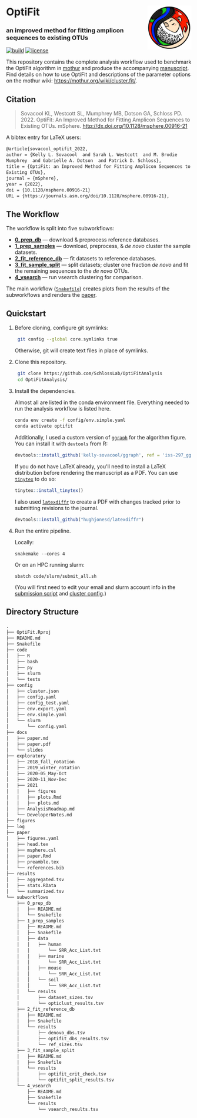 # OptiFit <a href='http://github.com/SchlossLab/Sovacool_OptiFit_2021/'><img src='https://raw.githubusercontent.com/mothur/logo/master/mothur_RGB.png' align="right" height="120" /></a>

### an improved method for fitting amplicon sequences to existing OTUs

[![build](https://github.com/SchlossLab/Sovacool_OptiFit_2021/actions/workflows/build.yml/badge.svg)](https://github.com/SchlossLab/Sovacool_OptiFit_2021/actions/workflows/build.yml)
[![license](https://img.shields.io/badge/license-MIT-blue.svg)](https://github.com/SchlossLab/Sovacool_OptiFit_2021/blob/main/LICENSE.md)

This repository contains the complete analysis workflow used to benchmark the
OptiFit algorithm in [mothur](https://github.com/mothur/mothur)
and produce the accompanying [manuscript](docs/paper.pdf).
Find details on how to use OptiFit and descriptions of the parameter options on
the mothur wiki: https://mothur.org/wiki/cluster.fit/.

## Citation


> Sovacool KL, Westcott SL, Mumphrey MB, Dotson GA, Schloss PD. 
> 2022. OptiFit: An Improved Method for Fitting Amplicon Sequences to Existing OTUs. 
> mSphere. http://dx.doi.org/10.1128/msphere.00916-21


A bibtex entry for LaTeX users:

```
@article{sovacool_optifit_2022,
author = {Kelly L. Sovacool  and Sarah L. Westcott  and M. Brodie Mumphrey  and Gabrielle A. Dotson  and Patrick D. Schloss},
title = {OptiFit: an Improved Method for Fitting Amplicon Sequences to Existing OTUs},
journal = {mSphere},
year = {2022},
doi = {10.1128/msphere.00916-21}
URL = {https://journals.asm.org/doi/10.1128/msphere.00916-21},
```

## The Workflow

The workflow is split into five subworkflows:

- **[0_prep_db](subworkflows/0_prep_db)** — download & preprocess reference
    databases.
- **[1_prep_samples](subworkflows/1_prep_samples)** — download, preprocess, &
    _de novo_ cluster the sample datasets.
- **[2_fit_reference_db](subworkflows/2_fit_reference_db)** — fit datasets to
    reference databases.
- **[3_fit_sample_split](subworkflows/3_fit_sample_split)** — split datasets;
    cluster one fraction _de novo_ and fit the remaining sequences to the
    _de novo_ OTUs.
- **[4_vsearch](subworkflows/4_vsearch)** — run vsearch clustering for
    comparison.

The main workflow ([`Snakefile`](Snakefile)) creates plots from the results of
the subworkflows and renders the [paper](paper).

## Quickstart

1. Before cloning, configure git symlinks:
   
   ```bash
    git config --global core.symlinks true
    ```
    Otherwise, git will create text files in place of symlinks.
    
1. Clone this repository.
   
   ```bash
    git clone https://github.com/SchlossLab/OptiFitAnalysis
    cd OptiFitAnalysis/
    ```
    
1. Install the dependencies.
    
    Almost all are listed in the conda environment file.
    Everything needed to run the analysis workflow is listed here.
    ```bash
    conda env create -f config/env.simple.yaml
    conda activate optifit
    ```
    
    Additionally, I used a custom version of
    [`ggraph`](https://ggraph.data-imaginist.com/)
    for the algorithm figure.
    You can install it with `devtools` from R:
    ```r
    devtools::install_github('kelly-sovacool/ggraph', ref = 'iss-297_ggtext')
    ```
    
    If you do not have LaTeX already, you'll need to install a LaTeX
    distribution before rendering the manuscript as a PDF.
    You can use [`tinytex`](https://yihui.org/tinytex/)
    to do so:
    ```r
    tinytex::install_tinytex()
    ```

    I also used [`latexdiffr`](https://github.com/hughjonesd/latexdiffr) 
    to create a PDF with changes tracked prior to
    submitting revisions to the journal.
    ```r
    devtools::install_github("hughjonesd/latexdiffr")
    ```
    
1. Run the entire pipeline.

    Locally:
    ```
    snakemake --cores 4
    ```
    
    Or on an HPC running slurm:
    ```
    sbatch code/slurm/submit_all.sh
    ```
    (You will first need to edit your email and slurm account info in the
    [submission script](code/slurm/)
    and [cluster config](config/cluster.json).)

## Directory Structure

```
.
├── OptiFit.Rproj
├── README.md
├── Snakefile
├── code
│   ├── R
│   ├── bash
│   ├── py
│   ├── slurm
│   └── tests
├── config
│   ├── cluster.json
│   ├── config.yaml
│   ├── config_test.yaml
│   ├── env.export.yaml
│   ├── env.simple.yaml
│   └── slurm
│       └── config.yaml
├── docs
│   ├── paper.md
│   ├── paper.pdf
│   └── slides
├── exploratory
│   ├── 2018_fall_rotation
│   ├── 2019_winter_rotation
│   ├── 2020-05_May-Oct
│   ├── 2020-11_Nov-Dec
│   ├── 2021
│   │   ├── figures
│   │   ├── plots.Rmd
│   │   ├── plots.md
│   ├── AnalysisRoadmap.md
│   └── DeveloperNotes.md
├── figures
├── log
├── paper
│   ├── figures.yaml
│   ├── head.tex
│   ├── msphere.csl
│   ├── paper.Rmd
│   ├── preamble.tex
│   └── references.bib
├── results
│   ├── aggregated.tsv
│   ├── stats.RData
│   └── summarized.tsv
└── subworkflows
    ├── 0_prep_db
    │   ├── README.md
    │   └── Snakefile
    ├── 1_prep_samples
    │   ├── README.md
    │   ├── Snakefile
    │   ├── data
    │   │   ├── human
    │   │       └── SRR_Acc_List.txt
    │   │   ├── marine
    │   │       └── SRR_Acc_List.txt
    │   │   ├── mouse
    │   │       └── SRR_Acc_List.txt
    │   │   └── soil
    │   │       └── SRR_Acc_List.txt
    │   └── results
    │       ├── dataset_sizes.tsv
    │       └── opticlust_results.tsv
    ├── 2_fit_reference_db
    │   ├── README.md
    │   ├── Snakefile
    │   └── results
    │       ├── denovo_dbs.tsv
    │       ├── optifit_dbs_results.tsv
    │       └── ref_sizes.tsv
    ├── 3_fit_sample_split
    │   ├── README.md
    │   ├── Snakefile
    │   └── results
    │       ├── optifit_crit_check.tsv
    │       └── optifit_split_results.tsv
    └── 4_vsearch
        ├── README.md
        ├── Snakefile
        └── results
            └── vsearch_results.tsv
```
